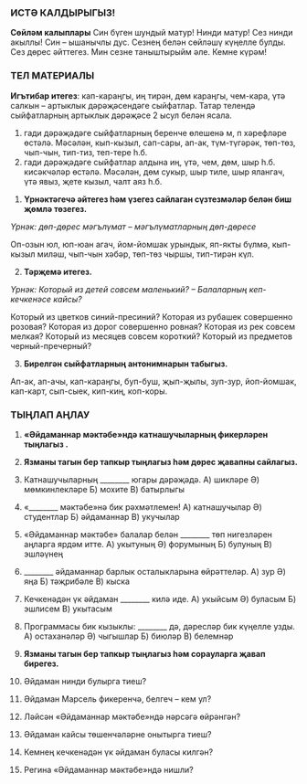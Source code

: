 <!-- page 3 start -->
### ИСТӘ КАЛДЫРЫГЫЗ!

**Сөйләм калыплары**
Син бүген шундый матур!
Нинди матур!
Сез нинди акыллы!
Син – ышанычлы дус.
Сезнең белән сөйләшү күңелле булды.
Сез дөрес әйттегез.
Мин сезне таныштырыйм әле.
Кемне күрәм!

### ТЕЛ МАТЕРИАЛЫ

**Игътибар итегез**: кап-караңгы, иң тирән, дөм караңгы, чем-кара, үтә салкын – артыклык дәрәҗәсендәге сыйфатлар.
Татар телендә сыйфатларның артыклык дәрәҗәсе 2 ысул белән ясала.
1) гади дәрәҗәдәге сыйфатларның беренче өлешенә м, п хәрефләре өстәлә. Мәсәлән, кып-кызыл, сап-сары, ап-ак, түм-түгәрәк, төп-төз, чып-чын, тип-тиз, теп-тере һ.б.
2) гади дәрәҗәдәге сыйфатлар алдына иң, үтә, чем, дөм, шыр һ.б. кисәкчәләр өстәлә. Мәсәлән, дөм сукыр, шыр тиле, шыр ялангач, үтә явыз, җете кызыл, чалт аяз һ.б.

1. **Үрнәктәгечә әйтегез һәм үзегез сайлаган сүзтезмәләр белән биш җөмлә төзегез.**

*Үрнәк: дөп-дөрес мәгълүмат – мәгълүматларның дөп-дөресе*

Оп-озын юл, юп-юан агач, йом-йомшак урындык, яп-якты бүлмә, кып-кызыл миләш, чып-чын хәбәр, төп-төз чыршы, тип-тирән күл.

2. **Тәрҗемә итегез.**

*Үрнәк: Который из детей совсем маленький? – Балаларның кеп-кечкенәсе кайсы?*

Который из цветков синий-пресиний? Которая из рубашек совершенно розовая? Которая из дорог совершенно ровная? Которая из рек совсем мелкая? Который из месяцев совсем короткий? Который из предметов черный-пречерный?<!-- page 3 end --><!-- page 4 start -->

3. **Бирелгән сыйфатларның антонимнарын табыгыз.**

Ап-ак, ап-ачы, кап-караңгы, буп-буш, җып-җылы, зуп-зур, йоп-йомшак, кап-карт, сып-сыек, кип-киң, коп-коры.

### ТЫҢЛАП АҢЛАУ

1. **«Әйдаманнар мәктәбе»ндә катнашучыларның фикерләрен тыңлагыз .**

2. **Язманы тагын бер тапкыр тыңлагыз һәм дөрес җавапны сайлагыз.**

1. Катнашучыларның \_\_\_\_\_\_\_\_ югары дәрәҗәдә.
А) шикләре
Ә) мөмкинлекләре
Б) мохите
В) батырлыгы

2. «\_\_\_\_\_\_\_\_ мәктәбе»нә бик рәхмәтлемен!
А) катнашучылар
Ә) студентлар
Б) әйдаманнар
В) укучылар

3. «Әйдаманнар мәктәбе» балалар белән \_\_\_\_\_\_\_\_ төп нигезләрен аңларга ярдәм итте.
А) укытуның
Ә) форумының
Б) булуның
В) эшләүнең

4. \_\_\_\_\_\_\_\_ әйдаманнар барлык осталыкларына өйрәттеләр.
А) зур
Ә) яңа
Б) тәҗрибәле
В) кыска

5. Кечкенәдән үк әйдаман \_\_\_\_\_\_\_\_ килә иде.
А) укыйсым
Ә) буласым
Б) эшлисем
В) укытасым

6. Программасы бик кызыклы: \_\_\_\_\_\_\_\_ дә, дәресләр бик күңелле узды.
А) остаханәләр
Ә) чыгышлар
Б) биюләр
В) белемнәр

3. **Язманы тагын бер тапкыр тыңлагыз һәм сорауларга җавап бирегез.**

1. Әйдаман нинди булырга тиеш?
2. Әйдаман Марсель фикеренчә, белгеч – кем ул?
3. Ләйсән «Әйдаманнар мәктәбе»ндә нәрсәгә өйрәнгән?
4. Әйдаман кайсы төшенчәләрне онытырга тиеш?
5. Кемнең кечкенәдән үк әйдаман буласы килгән?
6. Регина «Әйдаманнар мәктәбе»ндә нишли?<!-- page 4 end -->